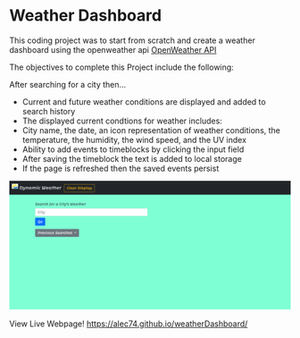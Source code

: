 # Weather Dashboard

This coding project was to start from scratch and create a weather dashboard using the openweather api [OpenWeather API](https://openweathermap.org/api)

The objectives to complete this Project include the following:

After searching for a city then...
* Current and future weather conditions are displayed and added to search history
* The displayed current condtions for weather includes: 
* City name, the date, an icon representation of weather conditions, the temperature, the humidity, the wind speed, and the UV index
* Ability to add events to timeblocks by clicking the input field
* After saving the timeblock the text is added to local storage
* If the page is refreshed then the saved events persist

![image of webpage](docs/images/demo.png)

View Live Webpage!
https://alec74.github.io/weatherDashboard/